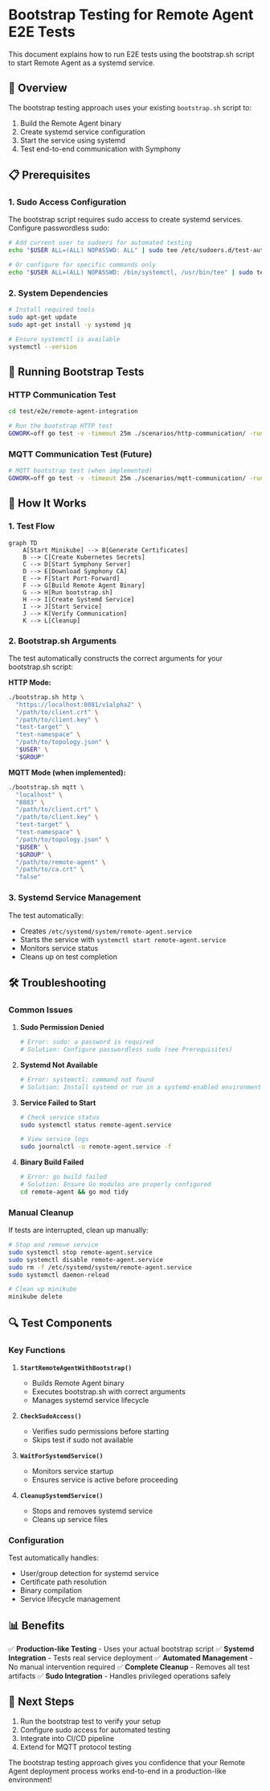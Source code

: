# Bootstrap Testing for Remote Agent E2E Tests

This document explains how to run E2E tests using the bootstrap.sh script to start Remote Agent as a systemd service.

## 🚀 Overview

The bootstrap testing approach uses your existing `bootstrap.sh` script to:
1. Build the Remote Agent binary
2. Create systemd service configuration
3. Start the service using systemd
4. Test end-to-end communication with Symphony

## 📋 Prerequisites

### 1. Sudo Access Configuration
The bootstrap script requires sudo access to create systemd services. Configure passwordless sudo:

```bash
# Add current user to sudoers for automated testing
echo "$USER ALL=(ALL) NOPASSWD: ALL" | sudo tee /etc/sudoers.d/test-automation

# Or configure for specific commands only
echo "$USER ALL=(ALL) NOPASSWD: /bin/systemctl, /usr/bin/tee" | sudo tee /etc/sudoers.d/systemctl-nopasswd
```

### 2. System Dependencies
```bash
# Install required tools
sudo apt-get update
sudo apt-get install -y systemd jq

# Ensure systemctl is available
systemctl --version
```

## 🧪 Running Bootstrap Tests

### HTTP Communication Test
```bash
cd test/e2e/remote-agent-integration

# Run the bootstrap HTTP test
GOWORK=off go test -v -timeout 25m ./scenarios/http-communication/ -run TestE2EHttpCommunicationWithBootstrap
```

### MQTT Communication Test (Future)
```bash
# MQTT bootstrap test (when implemented)
GOWORK=off go test -v -timeout 25m ./scenarios/mqtt-communication/ -run TestE2EMqttCommunicationWithBootstrap
```

## 🔧 How It Works

### 1. Test Flow
```mermaid
graph TD
    A[Start Minikube] --> B[Generate Certificates]
    B --> C[Create Kubernetes Secrets]
    C --> D[Start Symphony Server]
    D --> E[Download Symphony CA]
    E --> F[Start Port-Forward]
    F --> G[Build Remote Agent Binary]
    G --> H[Run bootstrap.sh]
    H --> I[Create Systemd Service]
    I --> J[Start Service]
    J --> K[Verify Communication]
    K --> L[Cleanup]
```

### 2. Bootstrap.sh Arguments
The test automatically constructs the correct arguments for your bootstrap.sh script:

**HTTP Mode:**
```bash
./bootstrap.sh http \
  "https://localhost:8081/v1alpha2" \
  "/path/to/client.crt" \
  "/path/to/client.key" \
  "test-target" \
  "test-namespace" \
  "/path/to/topology.json" \
  "$USER" \
  "$GROUP"
```

**MQTT Mode (when implemented):**
```bash
./bootstrap.sh mqtt \
  "localhost" \
  "8883" \
  "/path/to/client.crt" \
  "/path/to/client.key" \
  "test-target" \
  "test-namespace" \
  "/path/to/topology.json" \
  "$USER" \
  "$GROUP" \
  "/path/to/remote-agent" \
  "/path/to/ca.crt" \
  "false"
```

### 3. Systemd Service Management
The test automatically:
- Creates `/etc/systemd/system/remote-agent.service`
- Starts the service with `systemctl start remote-agent.service`
- Monitors service status
- Cleans up on test completion

## 🛠️ Troubleshooting

### Common Issues

1. **Sudo Permission Denied**
   ```bash
   # Error: sudo: a password is required
   # Solution: Configure passwordless sudo (see Prerequisites)
   ```

2. **Systemd Not Available**
   ```bash
   # Error: systemctl: command not found
   # Solution: Install systemd or run in a systemd-enabled environment
   ```

3. **Service Failed to Start**
   ```bash
   # Check service status
   sudo systemctl status remote-agent.service
   
   # View service logs
   sudo journalctl -u remote-agent.service -f
   ```

4. **Binary Build Failed**
   ```bash
   # Error: go build failed
   # Solution: Ensure Go modules are properly configured
   cd remote-agent && go mod tidy
   ```

### Manual Cleanup
If tests are interrupted, clean up manually:

```bash
# Stop and remove service
sudo systemctl stop remote-agent.service
sudo systemctl disable remote-agent.service
sudo rm -f /etc/systemd/system/remote-agent.service
sudo systemctl daemon-reload

# Clean up minikube
minikube delete
```

## 🔍 Test Components

### Key Functions

1. **`StartRemoteAgentWithBootstrap()`**
   - Builds Remote Agent binary
   - Executes bootstrap.sh with correct arguments
   - Manages systemd service lifecycle

2. **`CheckSudoAccess()`**
   - Verifies sudo permissions before starting
   - Skips test if sudo not available

3. **`WaitForSystemdService()`**
   - Monitors service startup
   - Ensures service is active before proceeding

4. **`CleanupSystemdService()`**
   - Stops and removes systemd service
   - Cleans up service files

### Configuration
Test automatically handles:
- User/group detection for systemd service
- Certificate path resolution
- Binary compilation
- Service lifecycle management

## 📊 Benefits

✅ **Production-like Testing** - Uses your actual bootstrap script
✅ **Systemd Integration** - Tests real service deployment
✅ **Automated Management** - No manual intervention required
✅ **Complete Cleanup** - Removes all test artifacts
✅ **Sudo Integration** - Handles privileged operations safely

## 🎯 Next Steps

1. Run the bootstrap test to verify your setup
2. Configure sudo access for automated testing
3. Integrate into CI/CD pipeline
4. Extend for MQTT protocol testing

The bootstrap testing approach gives you confidence that your Remote Agent deployment process works end-to-end in a production-like environment!
